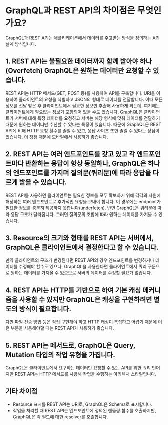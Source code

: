 # GraphQL과 REST API의 차이점은 무엇인가요?
GraphQL과 REST API는 애플리케이션에서 데이터를 주고받는 방식을 정의하는 API 설계 방식입니다. 

## 1. REST API는 불필요한 데이터까지 함께 받아야 하나(Overfetch) GraphQL은 원하는 데이터만 요청할 수 있습니다.
REST API는 HTTP 메서드(GET, POST 등)를 사용하여 API를 구축합니다. URI을 이용하여 클라이언트의 요청을 식별하고 JSON의 형태로 데이터를 전달합니다.
이때 모든 정보를 전달 받은 후 클라이언트에서 필요한 정보만 추출해 사용하게 되는데, 여기에는 클라이언트에게 필요없는 정보가 포함되어 있을 수도 있습니다.
GraphQL은 클라이언트가 서버에 대해 특정 데이터를 요청하고  서버는 해당 형식에 맞춰 데이터를 전달하기 때문에 원하는 데이터만 수신할 수 있다는 특징이 있습니다.
때문에 GraphQL은 REST API에 비해 HTTP 요청 횟수를 줄일 수 있고, 응답 사이즈 또한 줄일 수 있다는 장점이 있습니다.
이 장점 때문에 모바일에서 사용하기 좋습니다.

## 2. REST API는 여러 엔드포인트를 갖고 있고 각 엔드포인트마다 반환하는 응답이 항상 동일하나, GraphQL은 하나의 엔드포인트를 가지며 질의문(쿼리문)에 따라 응답을 다르게 받을 수 있습니다.
REST API를 사용하면 클라이언트는 필요한 정보를 모두 확보하기 위해 각각의 자원에 해당하는 여러 엔드포인트로 추가적인 요청을 보내야 합니다.
이 경우에는 endpoint가 필요한 정보를 충분히 제공하지 못합니다(underfetch).
반면 GraphQL은 쿼리문에 따라 응답 구조가 달라집니다. 그러면 질의문의 조합에 따라 원하는 데이터를 가져올 수 있습니다.

## 3. Resource의 크기와 형태를 REST API는 서버에서, GraphQL은 클라이언트에서 결정한다고 할 수 있습니다.
만약 클라이언트의 구조가 변경된다면 REST API의 경우 엔드포인트를 변경하거나 데이터를 수정해야 할수도 있으나,
GraphQL을 사용한다면 클라이언트에서 쿼리 구문으로 원하는 데이터를 가져올 수 있으므로 서버의 데이터를 수정할 필요가 없습니다.

## 4. REST API는 HTTP를 기반으로 하여 기본 캐싱 메커니즘을 사용할 수 있지만 GraphQL은 캐싱을 구현하려면 별도의 방식이 필요합니다.
다만 파일 전송 방법 등은 직접 구현해야 하고 HTTP 캐싱이 복잡하고 어렵기 때문에 이런 부분을 사용해야할 때는 REST API가 사용하기 좋습니다.

## 5. REST API는 메서드로, GraphQL은 Query, Mutation 타입의 작업 유형을 가집니다.
GraphQL은 클라이언트에서 요구하는 데이터만 요청할 수 있는 API를 위한 쿼리 언어지만 REST API는 HTTP 메서드를 사용해 작업을 수행하는 아키텍처 스타일입니다.

## 기타 차이점
- Resource 표시를 REST API는 URI로,  GraphQL은 Schema로 표시합니다.  
- 작업을 처리할 때 REST API는 엔드포인트에 정의된 핸들링 함수를 호출하지만, GraphQL은 각 필드에 대한 resolver를 호출합니다.

